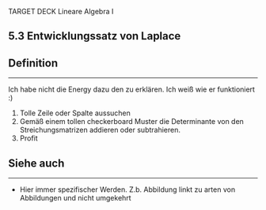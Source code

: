 TARGET DECK
Lineare Algebra I

5.3 Entwicklungssatz von Laplace
--
## Definition
***
Ich habe nicht die Energy dazu den zu erklären. Ich weiß wie er funktioniert :)
1. Tolle Zeile oder Spalte aussuchen
2. Gemäß einem tollen checkerboard Muster die Determinante von den Streichungsmatrizen addieren oder subtrahieren.
3. Profit
## Siehe auch
***
* Hier immer spezifischer Werden. Z.b. Abbildung linkt zu arten von Abbildungen und nicht umgekehrt
<!--ID: 1711978844808-->
